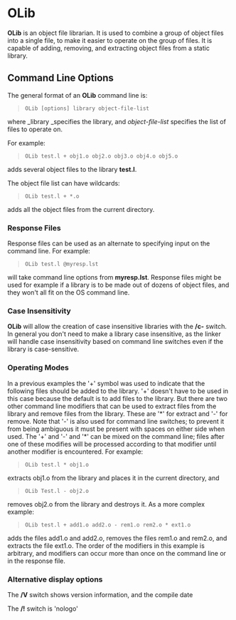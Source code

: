 # OLib

 
 **OLib** is an object file librarian.  It is used to combine a group of object files into a single file, to make it easier to operate on the group of files.  It is capable of adding, removing, and extracting object files from a static library.


## Command Line Options

 
 The general format of an **OLib** command line is:
 
>     OLib [options] library object-file-list
 
 where _library _specifies the library, and _object-file-list_ specifies the list of files to operate on.
 
 For example:
 
>     OLib test.l + obj1.o obj2.o obj3.o obj4.o obj5.o
 
 adds several object files to the library **test.l**.
 
 The object file list can have wildcards:
 
>     OLib test.l + *.o
 
 adds all the object files from the current directory.


### Response Files

 Response files can be used as an alternate to specifying input on the command line.  For example:
 
>     OLib test.l @myresp.lst
 
 will take command line options from **myresp.lst**.  Response files might be used for example if a library is to be made out of dozens of object files, and they won't all fit on the OS command line.


### Case Insensitivity
 

 
 **OLib** will allow the creation of case insensitive libraries with the **/c-** switch.  In general you don't need to make a library case insensitive, as the linker will handle case insensitivity based on command line switches even if the library is case-sensitive.


### Operating Modes
 

 In a previous examples the '+' symbol was used to indicate that the following files should be added to the library.  '+' doesn't have to be used in this case because the default is to add files to the library.  But there are two other command line modifiers that can be used to extract files from the library and remove files from the library.  These are '\*' for extract and '-' for remove.  Note that '-' is also used for command line switches; to prevent it from being ambiguous it must be present with spaces on either side when used.  The '+' and '-' and '\*' can be mixed on the command line; files after one of these modifies will be processed according to that modifier until another modifier is encountered.  For example:
 
>     OLib test.l * obj1.o
 
 extracts obj1.o from the library and places it in the current directory, and 
 
>     OLib Test.l - obj2.o 
 
 removes obj2.o from the library and destroys it.  As a more complex example:
 
>     OLib test.l + add1.o add2.o - rem1.o rem2.o * ext1.o
 
 adds the files add1.o and add2.o, removes the files rem1.o and rem2.o, and extracts the file ext1.o.  The order of the modifiers in this example is arbitrary, and modifiers can occur more than once on the command line or in the response file.
 
 
### Alternative display options

 The **/V** switch shows version information, and the compile date

 The **/!** switch is 'nologo'

